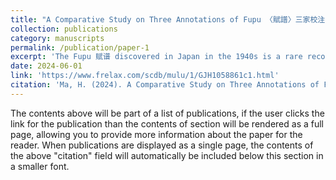```yaml
---
title: "A Comparative Study on Three Annotations of Fupu 〈賦譜〉三家校注平議"
collection: publications
category: manuscripts
permalink: /publication/paper-1
excerpt: 'The Fupu 赋谱 discovered in Japan in the 1940s is a rare record of various norms for writing Fu 赋 by people at that time, which enables us to better understand the structural characteristics of the Tang Dynasty''s Lufu 律赋. Currently, there are mainly three kinds of annotations of the Fupu that are commonly used, They are A Brief Introduction of Fu Pu by Stephen R. Bokenkamp, Annotations of Fupu by Bowei Zhang 张伯伟, and Annotations of the Manuscripts of Fupu in Tang Dynasty by Hanglun Zhan 詹杭伦. This article compares the three most commonly used Fupu annotations in the academic circle, reviews the three annotations, and discuss the influence of the differences of the three kinds of annotations on academic research.'
date: 2024-06-01
link: 'https://www.frelax.com/scdb/mulu/1/GJH1058861c1.html'
citation: 'Ma, H. (2024). A Comparative Study on Three Annotations of Fupu.〈賦譜〉三家校注平議. Newsletter for International China Studies, 28, 371-380.'
---
```


The contents above will be part of a list of publications, if the user clicks the link for the publication than the contents of section will be rendered as a full page, allowing you to provide more information about the paper for the reader. When publications are displayed as a single page, the contents of the above "citation" field will automatically be included below this section in a smaller font.
